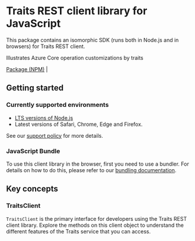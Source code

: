 # Traits REST client library for JavaScript

This package contains an isomorphic SDK (runs both in Node.js and in browsers) for Traits REST client.

Illustrates Azure Core operation customizations by traits

[Package (NPM)](https://www.npmjs.com/package/@msinternal/azure-core-traits) |

## Getting started

### Currently supported environments

- [LTS versions of Node.js](https://github.com/nodejs/release#release-schedule)
- Latest versions of Safari, Chrome, Edge and Firefox.

See our [support policy](https://github.com/Azure/azure-sdk-for-js/blob/main/SUPPORT.md) for more details.





### JavaScript Bundle
To use this client library in the browser, first you need to use a bundler. For details on how to do this, please refer to our [bundling documentation](https://aka.ms/AzureSDKBundling).

## Key concepts

### TraitsClient

`TraitsClient` is the primary interface for developers using the Traits REST client library. Explore the methods on this client object to understand the different features of the Traits service that you can access.


